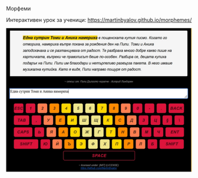 Морфеми

Интерактивен урок за ученици: https://martinbyalov.github.io/morphemes/

![Alt text](images/preview.jpg?raw=true)

